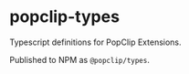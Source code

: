 # popclip-types

Typescript definitions for PopClip Extensions.

Published to NPM as `@popclip/types`.
